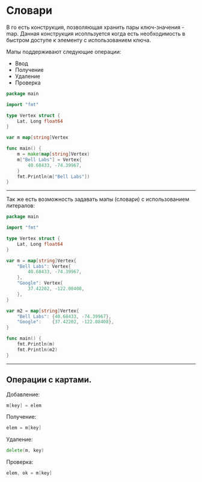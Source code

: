 # Словари

В го есть конструкция, позволяющая хранить пары ключ-значения - map. Данная конструкция исопльзуется когда есть необходимость в быстром доступе к элементу с использованием ключа.

Мапы поддерживают следующие операции:

- Ввод
- Получение
- Удаление
- Проверка


```go
package main

import "fmt"

type Vertex struct {
	Lat, Long float64
}

var m map[string]Vertex

func main() {
	m = make(map[string]Vertex)
	m["Bell Labs"] = Vertex{
		40.68433, -74.39967,
	}
	fmt.Println(m["Bell Labs"])
}

```

---

Так же есть возможность задавать мапы (словари) с использованием литералов:

```go
package main

import "fmt"

type Vertex struct {
	Lat, Long float64
}

var m = map[string]Vertex{
	"Bell Labs": Vertex{
		40.68433, -74.39967,
	},
	"Google": Vertex{
		37.42202, -122.08408,
	},
}

var m2 = map[string]Vertex{
	"Bell Labs": {40.68433, -74.39967},
	"Google":    {37.42202, -122.08408},
}

func main() {
	fmt.Println(m)
    fmt.Println(m2)
}

```

---

## Операции с картами.

Добавление:
```go
m[key] = elem
```
Получение:
```go
elem = m[key]
```
Удаление:
```go
delete(m, key)
```
Проверка:
```go
elem, ok = m[key]
```
